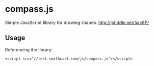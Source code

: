 compass.js
==========

Simple JavaScript library for drawing shapes. http://jsfiddle.net/5ak8P/

Usage
-----

Referencing the library:

    <script src="//test.smithcart.com/js/compass.js"></script>
